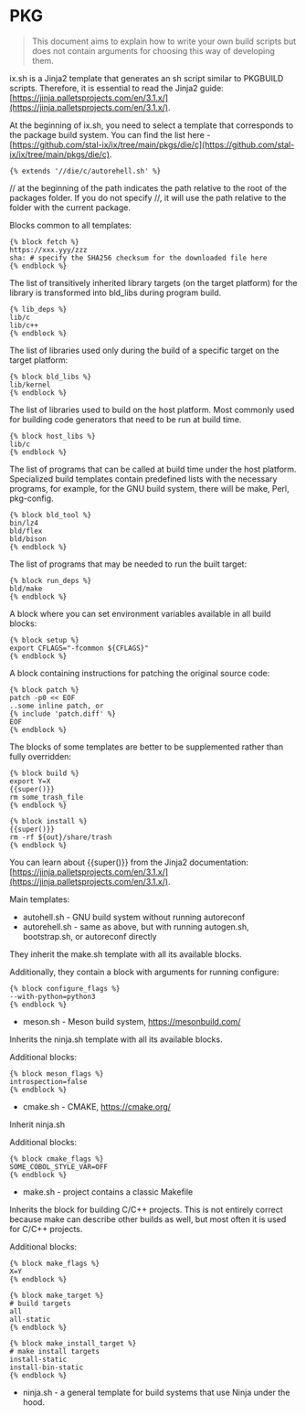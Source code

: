 # PKG

> This document aims to explain how to write your own build scripts but does not contain arguments for choosing this way of developing them.

ix.sh is a Jinja2 template that generates an sh script similar to PKGBUILD scripts. Therefore, it is essential to read the Jinja2 guide:<br> 
[https://jinja.palletsprojects.com/en/3.1.x/](https://jinja.palletsprojects.com/en/3.1.x/).

At the beginning of ix.sh, you need to select a template that corresponds to the package build system. You can find the list here - [https://github.com/stal-ix/ix/tree/main/pkgs/die/c](https://github.com/stal-ix/ix/tree/main/pkgs/die/c).

<!-- {% raw %} -->

```shell
{% extends '//die/c/autorehell.sh' %}
```

// at the beginning of the path indicates the path relative to the root of the packages folder. If you do not specify //, it will use the path relative to the folder with the current package.

Blocks common to all templates:

```shell
{% block fetch %}
https://xxx.yyy/zzz
sha: # specify the SHA256 checksum for the downloaded file here
{% endblock %}
```

The list of transitively inherited library targets (on the target platform) for the library is transformed into bld_libs during program build.

```shell
{% lib_deps %}
lib/c
lib/c++
{% endblock %}
```

The list of libraries used only during the build of a specific target on the target platform:

```shell
{% block bld_libs %}
lib/kernel
{% endblock %}
```

The list of libraries used to build on the host platform. Most commonly used for building code generators that need to be run at build time.

```shell
{% block host_libs %}
lib/c
{% endblock %}
```

The list of programs that can be called at build time under the host platform. Specialized build templates contain predefined lists with the necessary programs, for example, for the GNU build system, there will be make, Perl, pkg-config.

```shell
{% block bld_tool %}
bin/lz4
bld/flex
bld/bison
{% endblock %}
```

The list of programs that may be needed to run the built target:

```shell
{% block run_deps %}
bld/make
{% endblock %}
```

A block where you can set environment variables available in all build blocks:

```shell
{% block setup %}
export CFLAGS="-fcommon ${CFLAGS}"
{% endblock %}
```

A block containing instructions for patching the original source code:

```shell
{% block patch %}
patch -p0 << EOF
..some inline patch, or
{% include 'patch.diff' %}
EOF
{% endblock %}
```

The blocks of some templates are better to be supplemented rather than fully overridden:

```shell
{% block build %}
export Y=X
{{super()}}
rm some_trash_file
{% endblock %}
```

```shell
{% block install %}
{{super()}}
rm -rf ${out}/share/trash
{% endblock %}
```

You can learn about {{super()}} from the Jinja2 documentation: [https://jinja.palletsprojects.com/en/3.1.x/](https://jinja.palletsprojects.com/en/3.1.x/).

Main templates:

* autohell.sh - GNU build system without running autoreconf
* autorehell.sh - same as above, but with running autogen.sh, bootstrap.sh, or autoreconf directly

They inherit the make.sh template with all its available blocks.

Additionally, they contain a block with arguments for running configure:

```shell
{% block configure_flags %}
--with-python=python3
{% endblock %}
```

* meson.sh - Meson build system, https://mesonbuild.com/

Inherits the ninja.sh template with all its available blocks.

Additional blocks:

```shell
{% block meson_flags %}
introspection=false
{% endblock %}
```

* cmake.sh - CMAKE, https://cmake.org/

Inherit ninja.sh

Additional blocks:

```shell
{% block cmake_flags %}
SOME_COBOL_STYLE_VAR=OFF
{% endblock %}
```

* make.sh - project contains a classic Makefile

Inherits the block for building C/C++ projects. This is not entirely correct because make can describe other builds as well, but most often it is used for C/C++ projects.

Additional blocks:

```shell
{% block make_flags %}
X=Y
{% endblock %}
```

```shell
{% block make_target %}
# build targets
all
all-static
{% endblock %}
```

```shell
{% block make_install_target %}
# make install targets
install-static
install-bin-static
{% endblock %}
```

* ninja.sh - a general template for build systems that use Ninja under the hood.
<!-- {% endraw %} -->

